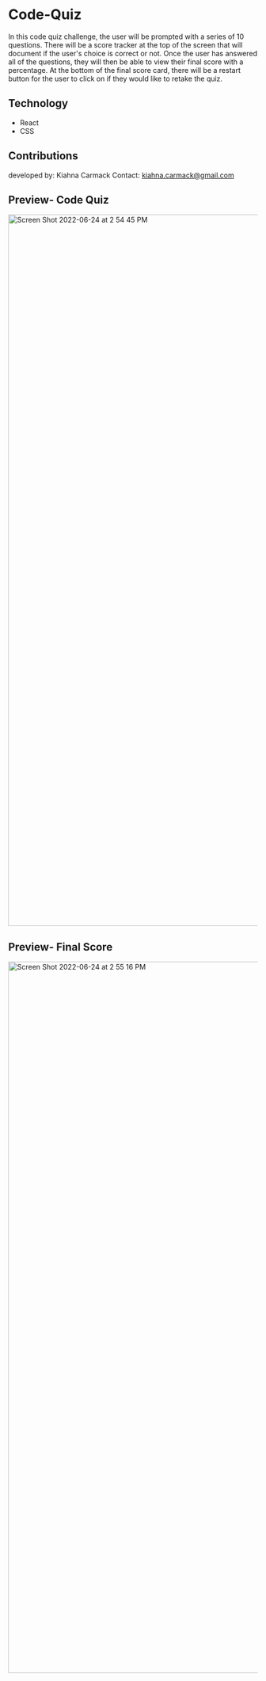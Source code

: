 # Code-Quiz
In this code quiz challenge, the user will be prompted with a series of 10 questions. There will be a score tracker at the top of the screen that will document if the user's choice is correct or not. Once the user has answered all of the questions, they will then be able to view their final score with a percentage. At the bottom of the final score card, there will be a restart button for the user to click on if they would like to retake the quiz.

## Technology 
* React
* CSS

## Contributions

developed by: Kiahna Carmack
Contact: kiahna.carmack@gmail.com

## Preview- Code Quiz
<img width="1437" alt="Screen Shot 2022-06-24 at 2 54 45 PM" src="https://user-images.githubusercontent.com/101783888/175698090-8e816912-5054-45aa-b2bf-266284f39f45.png">

## Preview- Final Score
<img width="1437" alt="Screen Shot 2022-06-24 at 2 55 16 PM" src="https://user-images.githubusercontent.com/101783888/175698142-cf01e608-8968-4773-a618-3fde866ddecd.png">
